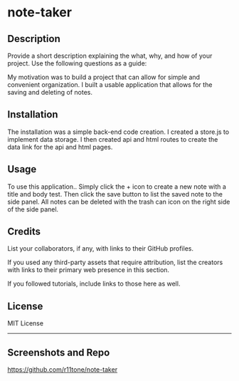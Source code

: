 
# note-taker

## Description

Provide a short description explaining the what, why, and how of your project. Use the following questions as a guide:

My motivation was to build a project that can allow for simple and convenient organization. I built a usable application that allows for the saving and deleting of notes. 


## Installation

The installation was a simple back-end code creation. I created a store.js to implement data storage. I then created api and html routes to create the data link for the api and html pages.

## Usage

To use this application.. Simply click the + icon to create a new note with a title and body test. Then click the save button to list the saved note to the side panel. All notes can be deleted with the trash can icon on the right side of the side panel.

## Credits

List your collaborators, if any, with links to their GitHub profiles.

If you used any third-party assets that require attribution, list the creators with links to their primary web presence in this section.

If you followed tutorials, include links to those here as well.

## License

MIT License

---

## Screenshots and Repo

https://github.com/r11tone/note-taker